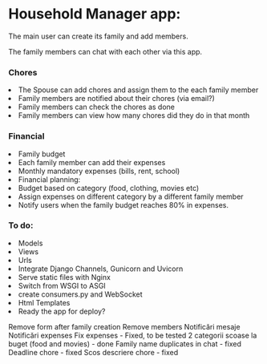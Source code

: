 <h1>Household Manager app:</h1>
The main user can create its family and add members.

The family members can chat with each other via this app.

<h3>Chores </h3>
<li>The Spouse can add chores and assign them to the each family member</li>
<li>Family members are notified about their chores (via email?)</li>
<li>Family members can check the chores as done</li>
<li>Family members can view how many chores did they do in that month</li>

<h3>Financial</h3> 
<li>Family budget</li>
<li>Each family member can add their expenses</li>
<li>Monthly mandatory expenses (bills, rent, school)</li>
<li>Financial planning:</li>
    <li>Budget based on category (food, clothing, movies etc)</li>
    <li>Assign expenses on different category by a different family member</li>
    <li>Notify users when the family budget reaches 80% in expenses.</li>

<h3>To do:</h3>
<li>Models</li>
<li>Views</li>
<li>Urls</li>
<li>Integrate Django Channels, Gunicorn and Uvicorn</li>
<li>Serve static files with Nginx</li>
<li>Switch from WSGI to ASGI</li>
<li>create consumers.py and WebSocket</li>
<li>Html Templates</li>
<li>Ready the app for deploy?</li>

Remove form after family creation
Remove members
Notificări mesaje
Notificări expenses
Fix expenses - Fixed, to be tested
2 categorii scoase la buget (food and movies) - done
Family name duplicates in chat - fixed
Deadline chore - fixed
Scos descriere chore - fixed




